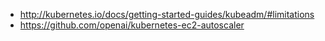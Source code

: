 - http://kubernetes.io/docs/getting-started-guides/kubeadm/#limitations
- https://github.com/openai/kubernetes-ec2-autoscaler

